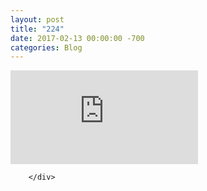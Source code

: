 ```yaml
---
layout: post
title: "224"
date: 2017-02-13 00:00:00 -700
categories: Blog
---
```


<div class="blog-content">
				<div class="wsite-youtube" style="margin-bottom:10px;margin-top:10px;"><div class="wsite-youtube-wrapper wsite-youtube-size-auto wsite-youtube-align-center"> <div class="wsite-youtube-container">  <iframe src="https://www.youtube.com/embed/0lzxHG62lek?wmode=opaque" frameborder="0" allowfullscreen=""></iframe> </div> </div></div>

		</div>
        